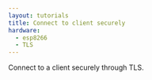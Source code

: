 ```yaml
---
layout: tutorials
title: Connect to client securely
hardware:
  - esp8266
  - TLS
---
```


Connect to a client securely through TLS.
